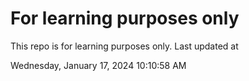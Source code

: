 # For learning purposes only
This repo is for learning purposes only.
Last updated at

Wednesday, January 17, 2024 10:10:58 AM

